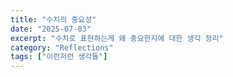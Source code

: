 ```yaml
---
title: "수치의 중요성"
date: "2025-07-03"
excerpt: "수치로 표현하는게 왜 중요한지에 대한 생각 정리"
category: "Reflections"
tags: ["이런저런 생각들"]
---
```


